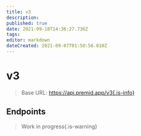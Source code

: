 ```yaml
---
title: v3
description: 
published: true
date: 2021-09-18T14:36:27.736Z
tags: 
editor: markdown
dateCreated: 2021-09-07T01:50:56.810Z
---
```


# v3

> Base URL: https://api.premid.app/v3{.is-info}


## Endpoints
> Work in progress{.is-warning}